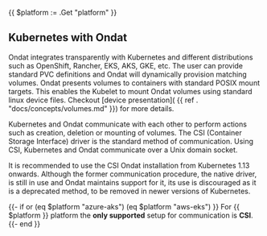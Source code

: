 {{ $platform := .Get "platform" }}

## Kubernetes with Ondat

Ondat integrates transparently with Kubernetes and different distributions
such as OpenShift, Rancher, EKS, AKS, GKE, etc. The user can provide standard
PVC definitions and Ondat will dynamically provision matching volumes.
Ondat presents volumes to containers with standard POSIX mount targets.
This enables the Kubelet to mount Ondat volumes using standard linux device
files. Checkout [device presentation](
{{ ref . "docs/concepts/volumes.md" }}) for more details.

Kubernetes and Ondat communicate with each other to perform actions such as
creation, deletion or mounting of volumes. The CSI (Container Storage
Interface) driver is the standard method of communication. Using CSI,
Kubernetes and Ondat communicate over a Unix domain socket.

It is recommended to use the CSI Ondat installation from Kubernetes 1.13
onwards. Although the former communication procedure, the native driver, is
still in use and Ondat maintains support for it, its use is discouraged as
it is a deprecated method, to be removed in newer versions of Kubernetes.

{{- if or (eq $platform "azure-aks") (eq $platform "aws-eks") }}
For {{ $platform }} platform the **only supported** setup for communication is **CSI**.
{{- end }}



